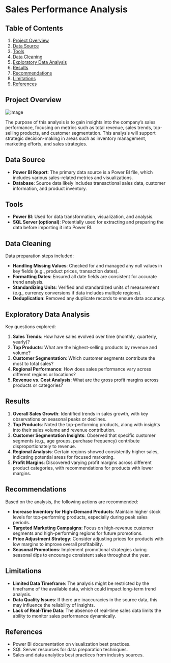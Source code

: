# Sales Performance Analysis

## Table of Contents
1. [Project Overview](#project-overview)
2. [Data Source](#data-source)
3. [Tools](#tools)
4. [Data Cleaning](#data-cleaning)
5. [Exploratory Data Analysis](#exploratory-data-analysis)
6. [Results](#results)
7. [Recommendations](#recommendations)
8. [Limitations](#limitations)
9. [References](#references)

## Project Overview

![image](https://github.com/user-attachments/assets/33da4dcd-8f67-4283-8985-5edfdb9df75b)

The purpose of this analysis is to gain insights into the company’s sales performance, focusing on metrics such as total revenue, sales trends, top-selling products, and customer segmentation. This analysis will support strategic decision-making in areas such as inventory management, marketing efforts, and sales strategies.

## Data Source
- **Power BI Report**: The primary data source is a Power BI file, which includes various sales-related metrics and visualizations.
- **Database**: Source data likely includes transactional sales data, customer information, and product inventory.

## Tools
- **Power BI**: Used for data transformation, visualization, and analysis.
- **SQL Server (optional)**: Potentially used for extracting and preparing the data before importing it into Power BI.

## Data Cleaning
Data preparation steps included:
- **Handling Missing Values**: Checked for and managed any null values in key fields (e.g., product prices, transaction dates).
- **Formatting Dates**: Ensured all date fields are consistent for accurate trend analysis.
- **Standardizing Units**: Verified and standardized units of measurement (e.g., currency conversions if data includes multiple regions).
- **Deduplication**: Removed any duplicate records to ensure data accuracy.

## Exploratory Data Analysis
Key questions explored:
1. **Sales Trends**: How have sales evolved over time (monthly, quarterly, yearly)?
2. **Top Products**: What are the highest-selling products by revenue and volume?
3. **Customer Segmentation**: Which customer segments contribute the most to total sales?
4. **Regional Performance**: How does sales performance vary across different regions or locations?
5. **Revenue vs. Cost Analysis**: What are the gross profit margins across products or categories?

## Results
1. **Overall Sales Growth**: Identified trends in sales growth, with key observations on seasonal peaks or declines.
2. **Top Products**: Noted the top-performing products, along with insights into their sales volume and revenue contribution.
3. **Customer Segmentation Insights**: Observed that specific customer segments (e.g., age groups, purchase frequency) contribute disproportionately to revenue.
4. **Regional Analysis**: Certain regions showed consistently higher sales, indicating potential areas for focused marketing.
5. **Profit Margins**: Discovered varying profit margins across different product categories, with recommendations for products with lower margins.

## Recommendations
Based on the analysis, the following actions are recommended:
- **Increase Inventory for High-Demand Products**: Maintain higher stock levels for top-performing products, especially during peak sales periods.
- **Targeted Marketing Campaigns**: Focus on high-revenue customer segments and high-performing regions for future promotions.
- **Price Adjustment Strategy**: Consider adjusting prices for products with low margins to improve overall profitability.
- **Seasonal Promotions**: Implement promotional strategies during seasonal dips to encourage consistent sales throughout the year.

## Limitations
- **Limited Data Timeframe**: The analysis might be restricted by the timeframe of the available data, which could impact long-term trend analysis.
- **Data Quality Issues**: If there are inaccuracies in the source data, this may influence the reliability of insights.
- **Lack of Real-Time Data**: The absence of real-time sales data limits the ability to monitor sales performance dynamically.

## References
- Power BI documentation on visualization best practices.
- SQL Server resources for data preparation techniques.
- Sales and data analytics best practices from industry sources.
